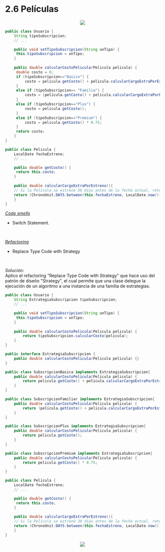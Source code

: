# 2.6 Películas

<div align='center'> 

![](../Ejercicio2/images/ej6.png)
</div>

~~~java
public class Usuario {
    String tipoSubscripcion;
    // ...

    public void setTipoSubscripcion(String unTipo) {
   	 this.tipoSubscripcion = unTipo;
    }
    
    public double calcularCostoPelicula(Pelicula pelicula) {
   	 double costo = 0;
   	 if (tipoSubscripcion=="Basico") {
   		 costo = pelicula.getCosto() + pelicula.calcularCargoExtraPorEstreno();
   	 }
   	 else if (tipoSubscripcion== "Familia") {
   		 costo = (pelicula.getCosto() + pelicula.calcularCargoExtraPorEstreno()) * 0.90;
   	 }
   	 else if (tipoSubscripcion=="Plus") {
   		 costo = pelicula.getCosto();
   	 }
   	 else if (tipoSubscripcion=="Premium") {
   		 costo = pelicula.getCosto() * 0.75;
   	 }
   	 return costo;
    }
}

public class Pelicula {
    LocalDate fechaEstreno;
    // ...

    public double getCosto() {
   	 return this.costo;
    }
    
    public double calcularCargoExtraPorEstreno(){
	// Si la Película se estrenó 30 días antes de la fecha actual, retorna un cargo de 0$, caso contrario, retorna un cargo extra de 300$
   	return (ChronoUnit.DAYS.between(this.fechaEstreno, LocalDate.now()) ) > 30 ? 0 : 300;
    }
}
~~~
<u><i>Code smells</i></u> </br>
   * Switch Statement.
</br> 

<u><i>Refactoring</i></u> </br>
   * Replace Type Code with Strategy
</br> 

<i>Solución:</i></br>
Aplico el refactoring "Replace Type Code with Strategy" que hace uso del patrón de diseño "Strategy", el cual permite que una clase delegue la ejecución de un algoritmo a una instancia de una familia de estrategias.

~~~java
public class Usuario {
    String EstrategiaSubscripcion tipoSubscripcion;
    // ...

    public void setTipoSubscripcion(String unTipo) {
   	 this.tipoSubscripcion = unTipo;
    }
    
    public double calcularCostoPelicula(Pelicula pelicula) {
        return tipoSubscripcion.calcularCosto(pelicula); 
    }
}

public interface EstrategiaSubscripcion {
    public double calcularCostoPelicula(Pelicula pelicula) {}
}

public class SubscripcionBasica implements EstrategiaSubscripcion{
    public double calcularCostoPelicula(Pelicula pelicula) {
        return pelicula.getCosto() + pelicula.calcularCargoExtraPorEstreno();
    }
}

public class SubscripcionFamiliar implements EstrategiaSubscripcion{
    public double calcularCostoPelicula(Pelicula pelicula) {
        return (pelicula.getCosto() + pelicula.calcularCargoExtraPorEstreno()) * 0.90;
    }
}

public class SubscripcionPlus implements EstrategiaSubscripcion{
    public double calcularCostoPelicula(Pelicula pelicula) {
        return pelicula.getCosto();
    }
}

public class SubscripcionPremium implements EstrategiaSubscripcion{
    public double calcularCostoPelicula(Pelicula pelicula) {
        return pelicula.getCosto() * 0.75;
    }
}

public class Pelicula {
    LocalDate fechaEstreno;
    // ...

    public double getCosto() {
   	 return this.costo;
    }
    
    public double calcularCargoExtraPorEstreno(){
	// Si la Película se estrenó 30 días antes de la fecha actual, retorna un cargo de 0$, caso contrario, retorna un cargo extra de 300$
   	return (ChronoUnit.DAYS.between(this.fechaEstreno, LocalDate.now()) ) > 30 ? 0 : 300;
    }
}
~~~

<div align='center'> 

![](../Ejercicio2/images/ej06.png)
</div>

